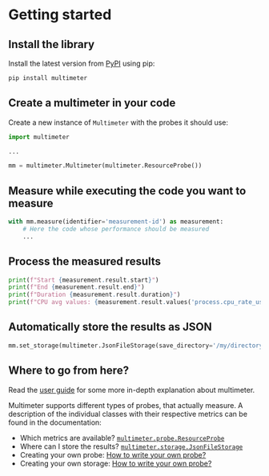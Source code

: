 # Getting started

## Install the library

Install the latest version from [PyPI](https://pypi.org/project/multimeter/)
using pip:

```bash
pip install multimeter
```

## Create a multimeter in your code

Create a new instance of `Multimeter` with the probes it should use:

```python
import multimeter

...

mm = multimeter.Multimeter(multimeter.ResourceProbe())
```

## Measure while executing the code you want to measure

```python
with mm.measure(identifier='measurement-id') as measurement:
    # Here the code whose performance should be measured
    ...
```

## Process the measured results

```python
print(f"Start {measurement.result.start}")
print(f"End {measurement.result.end}")
print(f"Duration {measurement.result.duration}")
print(f"CPU avg values: {measurement.result.values('process.cpu_rate_user')}")
```

## Automatically store the results as JSON

```python
mm.set_storage(multimeter.JsonFileStorage(save_directory='/my/directory'))
```

## Where to go from here?

Read the [user guide](../user_guide/) for some more in-depth explanation about multimeter.

Multimeter supports different types of probes, that actually measure. A description of
the individual classes with their respective metrics can be found in the documentation:

- Which metrics are available?
    [`multimeter.probe.ResourceProbe`](../probes/resource/)
- Where can I store the results?
    [`multimeter.storage.JsonFileStorage`](../storages/jsonfile/)
- Creating your own probe:
    [How to write your own probe?](../user_guide/#implementing-custom-probe)
- Creating your own storage:
    [How to write your own probe?](../user_guide/#implementing-custom-storage)
